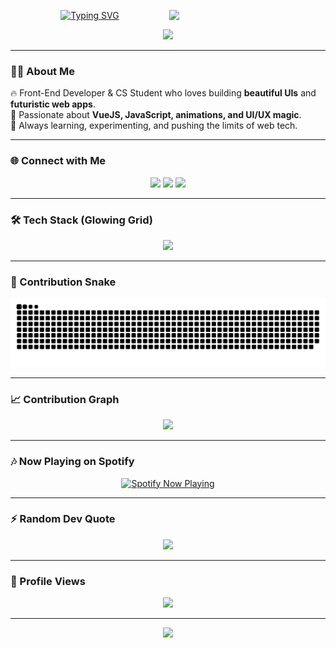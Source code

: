 <!-- 🚀 Futuristic Glitch Banner -->
<p align="center">
<img width="250" align="right" src="https://c.tenor.com/_DOBjnGspYAAAAAM/code-coding.gif">
</p>

<!-- 🖋 Typing SVG Intro -->
<p align="center">
  <a href="https://github.com/DenverCoder1/readme-typing-svg">
    <img src="https://readme-typing-svg.herokuapp.com?font=Fira+Code&weight=600&size=24&pause=1000&color=F75C7E&center=true&vCenter=true&width=700&lines=💻+Front-End+Developer;🎓+CS+Student+%40+Mansoura+University;🚀+Always+Learning+New+Things;⚡+Vue+%7C+JS+%7C+CSS+Wizard" alt="Typing SVG" />
  </a>
</p>

<p align="center">
  <img src="https://media.giphy.com/media/1C8bHHJturSx2/giphy.gif" width="250"/>
</p>

---

### 👨‍💻 About Me  
🔥 Front-End Developer & CS Student who loves building **beautiful UIs** and **futuristic web apps**.  
🚀 Passionate about **VueJS, JavaScript, animations, and UI/UX magic**.  
🎯 Always learning, experimenting, and pushing the limits of web tech.  

---

### 🌐 Connect with Me
<p align="center">
  <a href="https://www.linkedin.com/in/abdallah-mohamed-5b9924224" target="_blank"><img src="https://img.shields.io/badge/LinkedIn-%230A66C2.svg?&style=for-the-badge&logo=linkedin&logoColor=white"/></a>
  <a href="https://www.facebook.com/abdallah.metwally.925/" target="_blank"><img src="https://img.shields.io/badge/Facebook-%231877F2.svg?&style=for-the-badge&logo=facebook&logoColor=white"/></a>
  <a href="https://abdallah-metwally.vercel.app" target="_blank"><img src="https://img.shields.io/badge/Portfolio-%23000000.svg?&style=for-the-badge&logo=vercel&logoColor=white"/></a>
</p>

---

### 🛠 Tech Stack (Glowing Grid)
<p align="center">
  <img src="https://skillicons.dev/icons?i=html,css,js,ts,bootstrap,sass,vue,nuxt,vuetify,tailwind,git,github,vscode,figma&theme=dark" />
</p>

---

### 🐍 Contribution Snake
<p align="center">
  <img src="https://github.com/Platane/snk/raw/output/github-contribution-grid-snake.svg" alt="snake animation"/>
</p>

---

### 📈 Contribution Graph  
<p align="center">
  <img src="https://github-readme-activity-graph.vercel.app/graph?username=yousefdergham&theme=react-dark&bg_color=0d1117&color=00fff7&line=f75c7e&point=ffffff&hide_border=true"/>
</p>

---

### 🎶 Now Playing on Spotify  
<p align="center">
  <a href="https://open.spotify.com/user/">
    <img src="https://novatorem.vercel.app/api/spotify" alt="Spotify Now Playing" width="400"/>
  </a>
</p>

---

### ⚡ Random Dev Quote
<p align="center">
  <img src="https://quotes-github-readme.vercel.app/api?type=horizontal&theme=tokyonight"/>
</p>

---

### 👀 Profile Views
<p align="center">
  <img src="https://komarev.com/ghpvc/?username=yousefdergham&style=for-the-badge&color=00FFF7"/>
</p>

---

<!-- 🌊 Futuristic Footer -->
<p align="center">
  <img src="https://capsule-render.vercel.app/api?type=waving&height=200&color=gradient&text=✨+Thanks+for+Visiting!+✨&animation=twinkling&fontColor=fff&fontAlign=50&fontAlignY=40"/>
</p>
